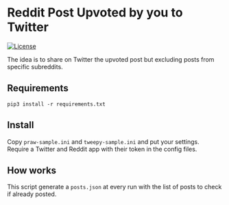 # Reddit Post Upvoted by you to Twitter 
[![License](https://img.shields.io/badge/License-GPL%20v3-blue.svg)](http://www.gnu.org/licenses/gpl-3.0)   

The idea is to share on Twitter the upvoted post but excluding posts from specific subreddits.

## Requirements

`pip3 install -r requirements.txt`

## Install

Copy `praw-sample.ini` and `tweepy-sample.ini` and put your settings.  
Require a Twitter and Reddit app with their token in the config files.

## How works

This script generate a `posts.json` at every run with the list of posts to check if already posted.
